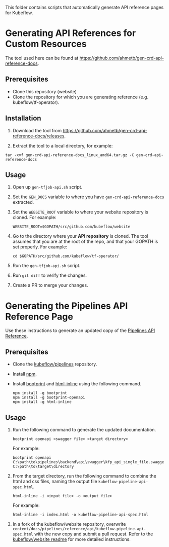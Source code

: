 This folder contains scripts that automatically generate API reference pages for Kubeflow.

# Generating API References for Custom Resources

The tool used here can be found at https://github.com/ahmetb/gen-crd-api-reference-docs.

## Prerequisites
* Clone this repository (website)
* Clone the repository for which you are generating reference (e.g. kubeflow/tf-operator).

## Installation

1. Download the tool from https://github.com/ahmetb/gen-crd-api-reference-docs/releases.

1. Extract the tool to a local directory, for example:
```
tar -xvf gen-crd-api-reference-docs_linux_amd64.tar.gz -C gen-crd-api-reference-docs
```

## Usage

1. Open up `gen-tfjob-api.sh` script.

1. Set the `GEN_DOCS` variable to where you have `gen-crd-api-reference-docs` extracted.

1. Set the `WEBSITE_ROOT` variable to where your website repository is cloned. For example:
	```
	WEBSITE_ROOT=$GOPATH/src/github.com/kubeflow/website
	```

1. Go to the directory where your **API repository** is cloned. The tool assumes that you are
at the root of the repo, and that your GOPATH is set properly. For example:
	```
	cd $GOPATH/src/github.com/kubeflow/tf-operator/
	```
1. Run the `gen-tfjob-api.sh` script.

1. Run `git diff` to verify the changes.

1. Create a PR to merge your changes.

# Generating the Pipelines API Reference Page

Use these instructions to generate an updated copy of the [Pipelines API Reference](https://www.kubeflow.org/docs/pipelines/reference/api/kubeflow-pipeline-api-spec/). 

## Prerequisites
* Clone the [kubeflow/pipelines](https://github.com/kubeflow/pipelines) repository.
* Install [npm](https://www.npmjs.com/get-npm).
* Install [bootprint](https://github.com/bootprint/bootprint-openapi) and [html-inline](https://github.com/substack/html-inline) using the following command.

	```
	npm install -g bootprint
	npm install -g bootprint-openapi
 	npm install -g html-inline
	```

## Usage

1. Run the following command to generate the updated documentation.

  	```
  	bootprint openapi <swagger file> <target directory>
  	```
  	For example:
  
	```
	bootprint openapi C:\path\to\pipelines\backend\api\swagger\kfp_api_single_file.swagger.json C:\path\to\target\directory
	```
1. From the target directory, run the following command to combine the html and css files, naming the output file `kubeflow-pipeline-api-spec.html`.

  	```
  	html-inline -i <input file> -o <output file>
  	```
	For example: 

	```
	html-inline -i index.html -o kubeflow-pipeline-api-spec.html
	```
1. In a fork of the kubeflow/website repository, overwrite `content/docs/pipelines/reference/api/kubeflow-pipeline-api-spec.html` with the new copy and submit a pull request. Refer to the [kubeflow/website readme](https://github.com/kubeflow/website/blob/master/README.md) for more detailed instructions.
